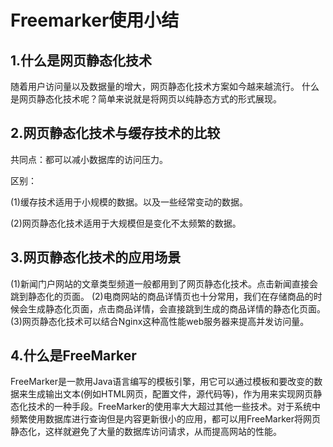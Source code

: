 # Freemarker使用小结

## 1.什么是网页静态化技术

随着用户访问量以及数据量的增大，网页静态化技术方案如今越来越流行。
什么是网页静态化技术呢？简单来说就是将网页以纯静态方式的形式展现。

## 2.网页静态化技术与缓存技术的比较

共同点：都可以减小数据库的访问压力。

区别：

(1)缓存技术适用于小规模的数据。以及一些经常变动的数据。

(2)网页静态化技术适用于大规模但是变化不太频繁的数据。

## 3.网页静态化技术的应用场景

(1)新闻门户网站的文章类型频道一般都用到了网页静态化技术。点击新闻直接会跳到静态化的页面。
(2)电商网站的商品详情页也十分常用，我们在存储商品的时候会生成静态化页面，点击商品详情，会直接跳到生成的商品详情的静态化页面。
(3)网页静态化技术可以结合Nginx这种高性能web服务器来提高并发访问量。

## 4.什么是FreeMarker

FreeMarker是一款用Java语言编写的模板引擎，用它可以通过模板和要改变的数据来生成输出文本(例如HTML网页，配置文件，源代码等)，作为用来实现网页静态化技术的一种手段。FreeMarker的使用率大大超过其他一些技术。对于系统中频繁使用数据库进行查询但是内容更新很小的应用，都可以用FreeMarker将网页静态化，这样就避免了大量的数据库访问请求，从而提高网站的性能。
